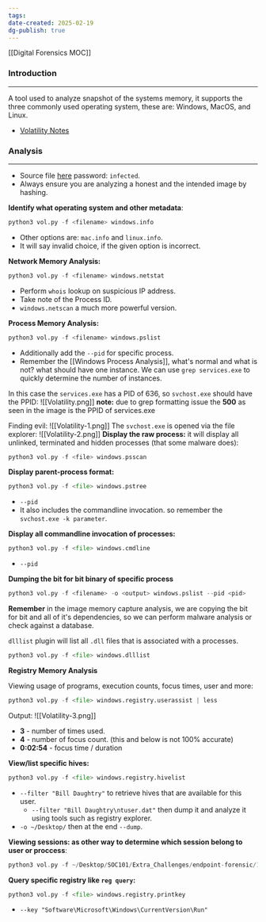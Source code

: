 ```yaml
---
tags: 
date-created: 2025-02-19
dg-publish: true
---
```

[[Digital Forensics MOC]]
### Introduction
---
A tool used to analyze snapshot of the systems memory, it supports the three commonly used operating system, these are: Windows, MacOS, and Linux.

- [Volatility Notes](obsidian://open?vault=notes&file=Atlas%2FCyber%20Defense%2FVolatility)
### Analysis
---
- Source file [here](https://drive.google.com/file/d/1arIElSgK7k_Bz2C4bdzcuX7zkskYiTOV/view) password: `infected`.
- Always ensure you are analyzing a honest and the intended image by hashing.

**Identify what operating system and other metadata**:
```Python
python3 vol.py -f <filename> windows.info
```

- Other options are: `mac.info` and `linux.info`.
- It will say invalid choice, if the given option is incorrect.

**Network Memory Analysis:**
```Python
python3 vol.py -f <filename> windows.netstat
```

- Perform `whois` lookup on suspicious IP address.
- Take note of the Process ID.
- `windows.netscan` a much more powerful version.

**Process Memory Analysis:**
```Python
python3 vol.py -f <filename> windows.pslist
```

- Additionally add the `--pid` for specific process.
- Remember the [[Windows Process Analysis]], what's normal and what is not? what should have one instance. We can use `grep services.exe` to quickly determine the number of instances.

In this case the `services.exe` has a PID of 636, so `svchost.exe` should have the PPID:
![[Volatility.png]]
**note:** due to grep formatting issue the **500** as seen in the image is the PPID of services.exe

Finding evil:
![[Volatility-1.png]]
The `svchost.exe` is opened via the file explorer:
![[Volatility-2.png]]
**Display the raw process:** it will display all unlinked, terminated and hidden processes (that some malware does):

```C
python3 vol.py -f <file> windows.psscan
```

**Display parent-process format:** 

```python
python3 vol.py -f <file> windows.pstree
```

- `--pid`
- It also includes the commandline invocation. so remember the `svchost.exe -k parameter`.

**Display all commandline invocation of processes:**
```python
python3 vol.py -f <file> windows.cmdline
```

- `--pid`

**Dumping the bit for bit binary of specific process**
```python
python3 vol.py -f <filename> -o <output> windows.pslist --pid <pid>
```

**Remember** in the image memory capture analysis, we are copying the bit for bit and all of it's dependencies, so we can perform malware analysis or check against a database.

`dlllist` plugin will list all `.dll` files that is associated with a processes.

```python
python3 vol.py -f <file> windows.dlllist
```

**Registry Memory Analysis**

Viewing usage of programs, execution counts, focus times, user and more:
```Python
python3 vol.py -f <file> windows.registry.userassist | less
```

Output: 
![[Volatility-3.png]]
- **3** - number of times used.
- **4** - number of focus count. (this and below is not 100% accurate)
- **0:02:54** - focus time / duration

**View/list specific hives:**

```python
python3 vol.py -f <file> windows.registry.hivelist
```

- `--filter "Bill Daughtry"` to retrieve hives that are available for this user.
	- `--filter "Bill Daughtry\ntuser.dat"` then dump it and analyze it using tools such as registry explorer.
- `-o ~/Desktop/` then at the end `--dump`.

**Viewing sessions: as other way to determine which session belong to user or proccess**:

```C
python3 vol.py -f ~/Desktop/SOC101/Extra_Challenges/endpoint-forensic/192-Reveal.dmp sessions
```

**Query specific registry like `reg query`:**
```python
python3 vol.py -f <file> windows.registry.printkey
```

- `--key "Software\Microsoft\Windows\CurrentVersion\Run"`